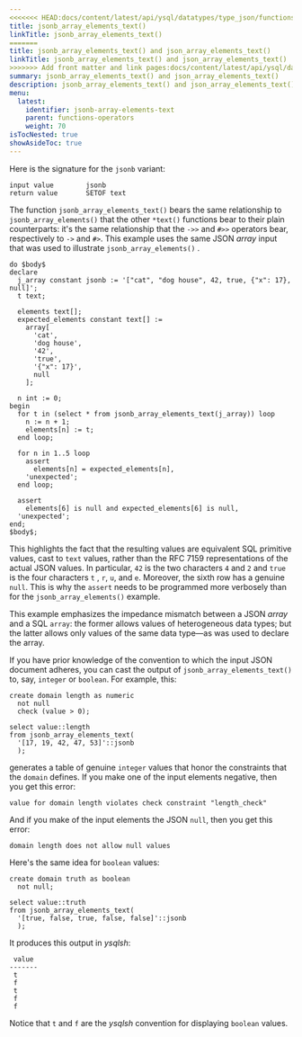```yaml
---
<<<<<<< HEAD:docs/content/latest/api/ysql/datatypes/type_json/functions-operators/jsonb-array-elements-text.md
title: jsonb_array_elements_text()
linkTitle: jsonb_array_elements_text()
=======
title: jsonb_array_elements_text() and json_array_elements_text()
linkTitle: jsonb_array_elements_text() and json_array_elements_text()
>>>>>>> Add front matter and link pages:docs/content/latest/api/ysql/datatypes/json-data-types/functions-operators/jsonb-array-elements-text.md
summary: jsonb_array_elements_text() and json_array_elements_text()
description: jsonb_array_elements_text() and json_array_elements_text()
menu:
  latest:
    identifier: jsonb-array-elements-text
    parent: functions-operators
    weight: 70
isTocNested: true
showAsideToc: true
---
```


Here is the signature for the `jsonb` variant:

```
input value        jsonb
return value       SETOF text
```

The function `jsonb_array_elements_text()` bears the same relationship to `jsonb_array_elements()` that the other `*text()` functions bear to their plain counterparts: it's the same relationship that the `->>` and `#>>` operators bear, respectively to `->` and `#>`. This example uses the same JSON _array_ input that was used to illustrate `jsonb_array_elements()` .

```postgresql
do $body$
declare
  j_array constant jsonb := '["cat", "dog house", 42, true, {"x": 17}, null]';
  t text;

  elements text[];
  expected_elements constant text[] :=
    array[
      'cat',
      'dog house',
      '42',
      'true',
      '{"x": 17}',
      null
    ];

  n int := 0;
begin
  for t in (select * from jsonb_array_elements_text(j_array)) loop
    n := n + 1;
    elements[n] := t;
  end loop;

  for n in 1..5 loop
    assert
      elements[n] = expected_elements[n],
    'unexpected';
  end loop;

  assert
    elements[6] is null and expected_elements[6] is null,
  'unexpected';
end;
$body$;
```

This highlights the fact that the resulting values are equivalent SQL primitive values, cast to `text` values, rather than the RFC 7159 representations of the actual JSON values. In particular, `42` is the two characters `4` and `2` and `true` is the four characters `t` , `r`, `u`, and `e`.  Moreover, the sixth row has a genuine `null`. This is why the `assert` needs to be programmed more verbosely than for the `jsonb_array_elements()` example.

This example emphasizes the impedance mismatch between a JSON _array_ and a SQL `array`: the former allows values of heterogeneous data types; but the latter allows only values of the same data type—as was used to declare the array.

If you have prior knowledge of the convention to which the input JSON document adheres, you can cast the output of `jsonb_array_elements_text()` to, say, `integer` or `boolean`. For example, this:

```postgresql
create domain length as numeric
  not null
  check (value > 0);

select value::length
from jsonb_array_elements_text(
  '[17, 19, 42, 47, 53]'::jsonb
  );
```

generates a table of genuine `integer` values that honor the constraints that the `domain` defines. If you make one of the input elements negative, then you get this error:

```
value for domain length violates check constraint "length_check"
```

And if you make of the input elements the JSON `null`, then you get this error:

```
domain length does not allow null values
```

Here's the same idea for `boolean` values:

```postgresql
create domain truth as boolean
  not null;

select value::truth
from jsonb_array_elements_text(
  '[true, false, true, false, false]'::jsonb
  );
```

It produces this output in _ysqlsh_:

```
 value
-------
 t
 f
 t
 f
 f
```

Notice that `t` and `f` are the _ysqlsh_ convention for displaying `boolean` values.
